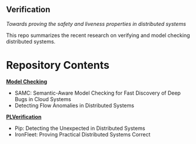 ## Verification

*Towards proving the safety and liveness properties in distributed systems*

This repo summarizes the recent research on verifying and model checking distributed systems.

# Repository Contents

**[Model Checking](https://github.com/SoujanyaPonnapalli/Verification/tree/master/ModelChecking)**

  - SAMC: Semantic-Aware Model Checking for Fast Discovery of Deep Bugs in Cloud Systems
  - Detecting Flow Anomalies in Distributed Systems

**[PLVerification](https://github.com/SoujanyaPonnapalli/Verification/tree/master/PLVerification)**

  - Pip: Detecting the Unexpected in Distributed Systems
  - IronFleet: Proving Practical Distributed Systems Correct
